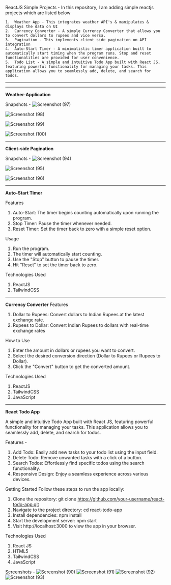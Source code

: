 ReactJS Simple Projects  -
In this repository, I am adding simple reactjs projects which are listed below

    1.  Weather App - This integrates weather API's & manipulates & displays the data on UI
    2.  Currency Converter - A simple Currency Converter that allows you to convert dollars to rupees and vice versa.
    3.  Pagination - This implements client side pagination on API integration
    4.  Auto-Start Timer - A minimalistic timer application built to automatically start timing when the program runs. Stop and reset functionalities are provided for user convenience.
    5.  Todo List - A simple and intuitive Todo App built with React JS, featuring powerful functionality for managing your tasks. This application allows you to seamlessly add, delete, and search for todos.
    
------------------------------------------------------------------------------------------------------------------

------------------------------------------------------------------------------------------------------------------
**Weather-Application**

Snapshots - 
![Screenshot (97)](https://github.com/tikhepooja11/React-Applications/assets/47672660/bde8b04f-ef65-431f-8dd8-ad0e7d05feff)

![Screenshot (98)](https://github.com/tikhepooja11/React-Applications/assets/47672660/b9d2eeb0-5d38-4538-8255-f9e4205b927d)

![Screenshot (99)](https://github.com/tikhepooja11/React-Applications/assets/47672660/f778570d-9ea8-48f8-a05b-ed4dfa3fa470)

![Screenshot (100)](https://github.com/tikhepooja11/React-Applications/assets/47672660/2f737da7-0089-4dda-a16d-554397f5461b)

------------------------------------------------------------------------------------------------------------------
**Client-side Pagination**

Snapshots - 
![Screenshot (94)](https://github.com/tikhepooja11/React-Applications/assets/47672660/ad194cb5-df52-4380-874a-9437951a89dc)

![Screenshot (95)](https://github.com/tikhepooja11/React-Applications/assets/47672660/fdf793e5-7150-4e3e-86d1-e637d711f00e)

![Screenshot (96)](https://github.com/tikhepooja11/React-Applications/assets/47672660/5e057944-03f7-4ba7-9dcf-771dc27e0425)

------------------------------------------------------------------------------------------------------------------

**Auto-Start Timer** 

Features
1.  Auto-Start: The timer begins counting automatically upon running the program.
2.  Stop Timer: Pause the timer whenever needed.
3.  Reset Timer: Set the timer back to zero with a simple reset option.

Usage
1.  Run the program.
2.  The timer will automatically start counting.
3.  Use the "Stop" button to pause the timer.
4.  Hit "Reset" to set the timer back to zero.

Technologies Used
1.  ReactJS
2.  TailwindCSS

------------------------------------------------------------------------------------------------------------------
**Currency Converter**
Features
1.  Dollar to Rupees: Convert dollars to Indian Rupees at the latest exchange rate.
2.  Rupees to Dollar: Convert Indian Rupees to dollars with real-time exchange rates

How to Use
1.  Enter the amount in dollars or rupees you want to convert.
2.  Select the desired conversion direction (Dollar to Rupees or Rupees to Dollar).
3.  Click the "Convert" button to get the converted amount.

Technologies Used
1.  ReactJS
2.  TailwindCSS
3.  JavaScript
---------------------------------------------------------------------------
**React Todo App**

A simple and intuitive Todo App built with React JS, featuring powerful functionality for managing your tasks. This application allows you to seamlessly add, delete, and search for todos.

Features -

1.  Add Todo: Easily add new tasks to your todo list using the input field.
2.  Delete Todo: Remove unwanted tasks with a click of a button.
3.  Search Todos: Effortlessly find specific todos using the search functionality.
4.  Responsive Design: Enjoy a seamless experience across various devices.

Getting Started
Follow these steps to run the app locally:

1.  Clone the repository: git clone https://github.com/your-username/react-todo-app.git
2.  Navigate to the project directory: cd react-todo-app
3.  Install dependencies: npm install
4.  Start the development server: npm start
5.  Visit http://localhost:3000 to view the app in your browser.

Technologies Used

1.  React JS
2.  HTML5
3.  TailwindCSS
4.  JavaScript

Screenshots -
![Screenshot (90)](https://github.com/tikhepooja11/React-Applications/assets/47672660/e9152ed7-4130-4259-a7d7-96327abea78a)
![Screenshot (91)](https://github.com/tikhepooja11/React-Applications/assets/47672660/945057b8-b934-4ec3-a49c-de4afc5acf30)
![Screenshot (92)](https://github.com/tikhepooja11/React-Applications/assets/47672660/94882ecd-4f2c-4a25-abd8-840d38f97431)
![Screenshot (93)](https://github.com/tikhepooja11/React-Applications/assets/47672660/b655d090-92a1-4dc7-bf32-3f06c3a9e247)




